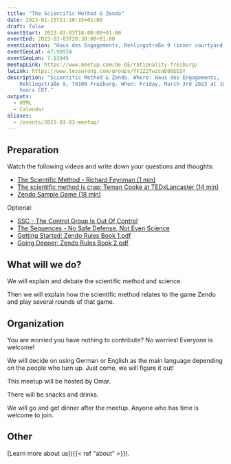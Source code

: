 ```yaml
---
title: "The Scientific Method & Zendo"
date: 2023-01-15T21:10:15+01:00
draft: false
eventStart: 2023-03-03T18:00:00+01:00
eventEnd: 2023-03-03T20:30:00+01:00
eventLocation: "Haus des Engagements, Rehlingstraße 9 (inner courtyard), 79100 Freiburg"
eventGeoLat: 47.98934
eventGeoLon: 7.83945
meetupLink: https://www.meetup.com/de-DE/rationality-freiburg/
lwLink: https://www.lesswrong.com/groups/fFZZ2Ywzsab86EESY
description: "Scientific Method & Zendo. Where: Haus des Engagements,
    Rehlingstraße 9, 79100 Freiburg. When: Friday, March 3rd 2023 at 18:00
    hours CET."
outputs:
  - HTML
  - Calendar
aliases:
  - /events/2023-03-03-meetup/
---
```


## Preparation

Watch the following videos and write down your questions and thoughts:

* [The Scientific Method - Richard Feynman (1
  min)](https://www.youtube.com/watch?v=OL6-x0modwY)
* [The scientific method is crap: Teman Cooke at TEDxLancaster (14
  min)](https://www.youtube.com/watch?v=j12BBcKSgEQ)
* [Zendo Sample Game (18 min)](https://www.youtube.com/watch?v=JnTA-VVLxkI)

Optional:

* [SSC - The Control Group Is Out Of
  Control](https://slatestarcodex.com/2014/04/28/the-control-group-is-out-of-control/)
* [The Sequences - No Safe Defense, Not Even
  Science](https://www.lesswrong.com/s/pwK9RsvCdpPgKmrf6/p/wustx45CPL5rZenuo)
* [Getting Started: Zendo Rules Book
  1.pdf](https://www.looneylabs.com/sites/default/files/literature/Zendo%20Rules%20Book%201.pdf)
* [Going Deeper: Zendo Rules Book
  2.pdf](https://www.looneylabs.com/sites/default/files/literature/Zendo%20Rules%20Book%202.pdf)


## What will we do?

We will explain and debate the scientific method and science.

Then we will explain how the scientific method relates to the game Zendo and
play several rounds of that game.


## Organization

You are worried you have nothing to contribute? No worries! Everyone is
welcome!

We will decide on using German or English as the main language depending on the
people who turn up. Just come, we will figure it out!

This meetup will be hosted by Omar.

There will be snacks and drinks.

We will go and get dinner after the meetup. Anyone who has time is welcome to
join.


## Other

[Learn more about us]({{< ref "about" >}}).
